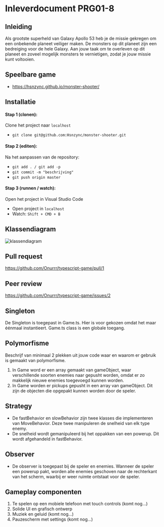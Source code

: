 # Inleverdocument PRG01-8

## Inleiding
Als grootste superheld van Galaxy Apollo 53 heb je de missie gekregen om een onbekende planeet veiliger maken. De monsters op dit planeet zijn een bedreiging voor de hele Galaxy. Aan jouw taak om te overleven op dit planeet en zoveel mogelijk monsters te vernietigen, zodat je jouw missie kunt voltooien.

## Speelbare game
- https://hsnzync.github.io/monster-shooter/

## Installatie

#### Stap 1 (clonen):
Clone het project naar `localhost`
- `git clone git@github.com:Hsnzync/monster-shooter.git`

#### Stap 2 (editen):
Na het aanpassen van de repository:
- `git add . / git add -p`
- `git commit -m "beschrijving"`
- `git push origin master`

#### Stap 3 (runnen / watch):
Open het project in Visual Studio Code
- Open project in `localhost`
- Watch: `Shift + CMD + B`

## Klassendiagram
![klassendiagram](https://user-images.githubusercontent.com/12610474/41525432-431f2382-72e1-11e8-9a59-36eb810c5895.png)

## Pull request
https://github.com/Onurrr/typescript-game/pull/1

## Peer review
https://github.com/Onurrr/typescript-game/issues/2

## Singleton
De Singleton is toegepast in Game.ts. Hier is voor gekozen omdat het maar éénmaal instantieert. Game.ts class is een globale toegang.

## Polymorfisme
Beschrijf van minimaal 2 plekken uit jouw code waar en waarom er gebruik is gemaakt van polymorfisme.
1. In Game word er een array gemaakt van gameObject, waar verschillende soorten enemies naar gepusht worden, omdat er zo makkelijk nieuwe enemies toegevoegd kunnen worden.
2. In Game worden er pickups gepusht in een array van gameObject. Dit zijn de objecten die opgepakt kunnen worden door de speler.

## Strategy
- De fastBehavior en slowBehavior zijn twee klasses die implementeren van MoveBehavior. Deze twee manipuleren de snelheid van elk type enemy.
- De snelheid wordt gemanipuleerd bij het oppakken van een powerup. Dit wordt afgehandeld in fastBehavior.

## Observer
- De observer is toegepast bij de speler en enemies. Wanneer de speler een powerup pakt, worden alle enemies geschoven naar de rechterkant van het scherm, waarbij er weer ruimte ontstaat voor de speler.

## Gameplay componenten
1. Te spelen op een mobiele telefoon met touch controls (komt nog...)
2. Solide UI en grafisch ontwerp
3. Muziek en geluid (komt nog...)
4. Pauzescherm met settings (komt nog...)
